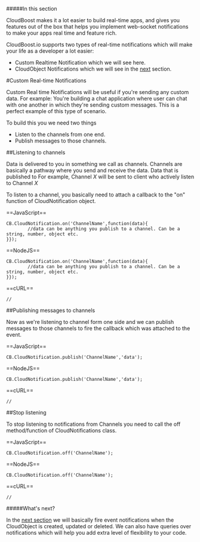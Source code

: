 #####In this section

CloudBoost makes it a lot easier to build real-time apps, and gives you features out of the box that helps you implement web-socket notifications to make your apps real time and feature rich.

CloudBoost.io supports two types of real-time notifications which will make your life as a developer a lot easier:

* Custom Realtime Notification which we will see here.
* CloudObject Notifications which we will see in the [next](?lang=en&category=realtime&subcategory=cloudobjectnotifications) section.

#Custom Real-time Notifications

Custom Real time Notifications will be useful if you're sending any custom data. For example: You're building a chat application where user can chat with one another in which they're sending custom messages. This is a perfect example of this type of scenario.  

To build this you we need two things

* Listen to the channels from one end.
* Publish messages to those channels.

##Listening to channels

Data is delivered to you in something we call as channels. Channels are basically a pathway where you send and receive the data. Data that is published to For example, Channel *X* will be sent to client who actively listen to Channel *X*

To listen to a channel, you basically need to attach a callback to the "on" function of CloudNotification object.

==JavaScript==
<span class="js-lines" data-query="on">
```
CB.CloudNotification.on('ChannelName',function(data){
		//data can be anything you publish to a channel. Can be a string, number, object etc.
}});
```
</span>

==NodeJS==
<span class="nodejs-lines" data-query="on">
```
CB.CloudNotification.on('ChannelName',function(data){
		//data can be anything you publish to a channel. Can be a string, number, object etc.
}});
```
</span>

==cURL==
<span class="curl-lines" data-query="on">
```
//
```
</span>

##Publishing messages to channels

Now as we're listening to channel form one side and we can publish messages to those channels to fire the callback which was attached to the event.

==JavaScript==
<span class="js-lines" data-query="publish">
```
CB.CloudNotification.publish('ChannelName','data');
```
</span>

==NodeJS==
<span class="nodejs-lines" data-query="publish">
```
CB.CloudNotification.publish('ChannelName','data');
```
</span>

==cURL==
<span class="curl-lines" data-query="publish">
```
//
```
</span>

##Stop listening

To stop listening to notifications from Channels you need to call the <span class="tut-snippet"> off</span> method/function of CloudNotifications class.

==JavaScript==
<span class="js-lines" data-query="off">
```
CB.CloudNotification.off('ChannelName');
```
</span>

==NodeJS==
<span class="nodejs-lines" data-query="off">
```
CB.CloudNotification.off('ChannelName');
```
</span>

==cURL==
<span class="curl-lines" data-query="off">
```
//
```
</span>

#####What's next?

In the [next section](?lang=en&category=realtime&subcategory=cloudobjectnotifications) we will basically fire event notifications when the CloudObject is created, updated or deleted. We can also have queries over notifications which will help you add extra level of flexibility to your code.

